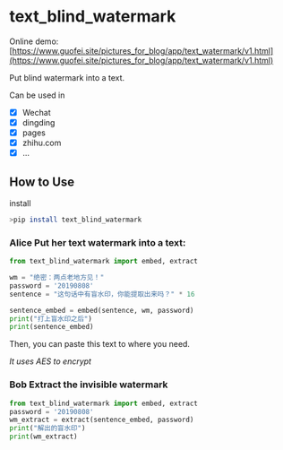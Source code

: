 # text_blind_watermark

Online demo: [https://www.guofei.site/pictures_for_blog/app/text_watermark/v1.html](https://www.guofei.site/pictures_for_blog/app/text_watermark/v1.html)

Put blind watermark into a text.

Can be used in 
- [x] Wechat
- [x] dingding
- [x] pages
- [x] zhihu.com 
- [x] ...

## How to Use

install

```bash
>pip install text_blind_watermark
```

### Alice Put her text watermark into a text:

```python
from text_blind_watermark import embed, extract

wm = "绝密：两点老地方见！"
password = '20190808'
sentence = "这句话中有盲水印，你能提取出来吗？" * 16

sentence_embed = embed(sentence, wm, password)
print("打上盲水印之后")
print(sentence_embed)
```

Then, you can paste this text to where you need.


*It uses AES to encrypt*

### Bob Extract the invisible watermark

```python
from text_blind_watermark import embed, extract
password = '20190808'
wm_extract = extract(sentence_embed, password)
print("解出的盲水印")
print(wm_extract)
```

